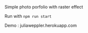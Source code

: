 Simple photo porfolio with raster effect

Run with ```npm run start```

Demo : juliaweppler.herokuapp.com
